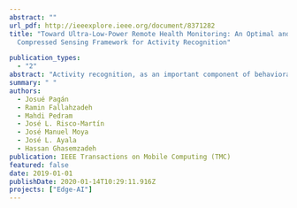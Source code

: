 ```yaml
---
abstract: ""
url_pdf: http://ieeexplore.ieee.org/document/8371282
title: "Toward Ultra-Low-Power Remote Health Monitoring: An Optimal and Adaptive
  Compressed Sensing Framework for Activity Recognition"

publication_types:
  - "2"
abstract: "Activity recognition, as an important component of behavioral monitoring and intervention, has attracted enormous attention, especially in Mobile Cloud Computing (MCC) and Remote Health Monitoring (RHM) paradigms. While recently resource constrained wearable devices have been gaining popularity, their battery life is limited and constrained by the frequent wireless transmission of data to more computationally powerful back-ends. This paper proposes an ultra-low power activity recognition system using a novel adaptive compressed sensing technique that aims to minimize transmission costs. Coarse-grained on-body sensor localization and unsupervised clustering modules are devised to autonomously reconfigure the compressed sensing module for further power saving. We perform a thorough heuristic optimization using Grammatical Evolution (GE) to ensure minimal computation overhead of the proposed methodology. Our evaluation on a real-world dataset and a low power wearable sensing node demonstrates that our approach can reduce the energy consumption of the wireless data transmission up to 81.2 and 61.5 percent, with up to 60.6 and 35.0 percent overall power savings in comparison with baseline and a naive state-of-the-art approaches, respectively. These solutions lead to an average activity recognition accuracy of 89.0 percent-only 4.8 percent less than the baseline accuracy-while having a negligible energy overhead of on-node computation."
summary: " "
authors:
  - Josué Pagán
  - Ramin Fallahzadeh
  - Mahdi Pedram
  - José L. Risco-Martín
  - José Manuel Moya
  - José L. Ayala
  - Hassan Ghasemzadeh
publication: IEEE Transactions on Mobile Computing (TMC)
featured: false
date: 2019-01-01
publishDate: 2020-01-14T10:29:11.916Z
projects: ["Edge-AI"]
---
```

